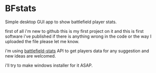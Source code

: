 # BFstats
Simple desktop GUI app to show battlefield player stats.

first of all i'm new to github this is my first project on it
and this is first software i've published
if there is anything wrong in the code or the way I uploaded the file please let me know.

i'm using [battlefield-stats](https://github.com/MattMcFarland/battlefield-stats) API to get players data
for any suggestion and new ideas are welcomed.

i'll try to make windows installer for it ASAP.
